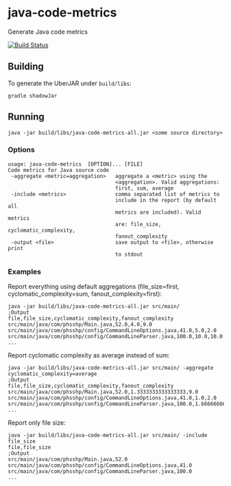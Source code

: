 # java-code-metrics
Generate Java code metrics

[![Build Status](https://travis-ci.org/phss/java-code-metrics.svg?branch=master)](https://travis-ci.org/phss/java-code-metrics)

## Building

To generate the UberJAR under `build/libs`:

    gradle shadowJar


## Running

    java -jar build/libs/java-code-metrics-all.jar <some source directory>
    
### Options

    usage: java-code-metrics  [OPTION]... [FILE]
    Code metrics for Java source code
     -aggregate <metric=aggregation>   aggregate a <metric> using the
                                       <aggregation>. Valid aggregations:
                                       first, sum, average
     -include <metrics>                comma separated list of metrics to
                                       include in the report (by default all
                                       metrics are included). Valid metrics
                                       are: file_size, cyclomatic_complexity,
                                       fanout_complexity
     -output <file>                    save output to <file>, otherwise print
                                       to stdout
                                       
### Examples

Report everything using default aggregations (file_size=first, cyclomatic_complexity=sum, fanout_complexity=first):

    java -jar build/libs/java-code-metrics-all.jar src/main/
    ;Output
    file,file_size,cyclomatic_complexity,fanout_complexity
    src/main/java/com/phsshp/Main.java,52.0,4.0,9.0
    src/main/java/com/phsshp/config/CommandLineOptions.java,41.0,5.0,2.0
    src/main/java/com/phsshp/config/CommandLineParser.java,100.0,10.0,10.0
    ...
    
Report cyclomatic complexity as average instead of sum:

    java -jar build/libs/java-code-metrics-all.jar src/main/ -aggregate cyclomatic_complexity=average
    ;Output
    file,file_size,cyclomatic_complexity,fanout_complexity
    src/main/java/com/phsshp/Main.java,52.0,1.3333333333333333,9.0
    src/main/java/com/phsshp/config/CommandLineOptions.java,41.0,1.0,2.0
    src/main/java/com/phsshp/config/CommandLineParser.java,100.0,1.6666666666666667,10.0
    ...
    
Report only file size:

    java -jar build/libs/java-code-metrics-all.jar src/main/ -include file_size
    file,file_size
    ;Output
    src/main/java/com/phsshp/Main.java,52.0
    src/main/java/com/phsshp/config/CommandLineOptions.java,41.0
    src/main/java/com/phsshp/config/CommandLineParser.java,100.0
    ...

